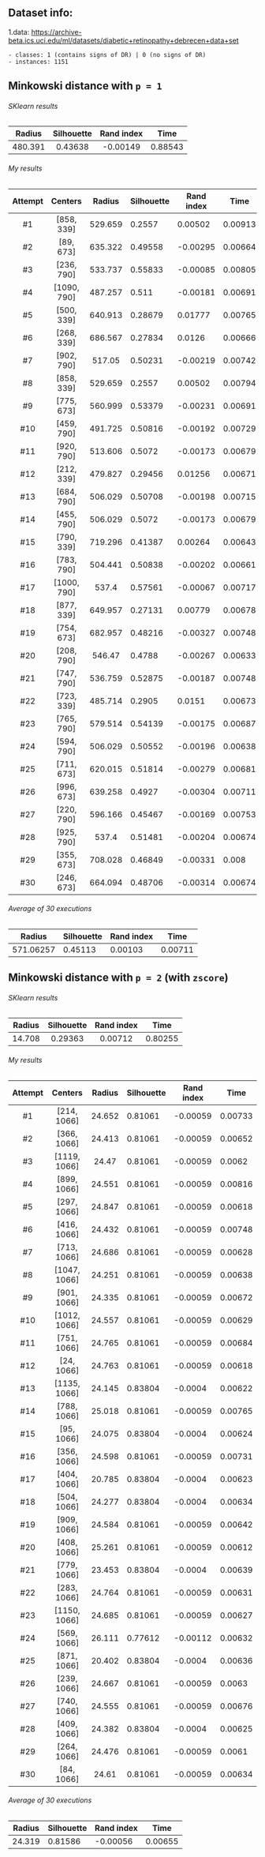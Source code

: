 ## Dataset info:

1.data: https://archive-beta.ics.uci.edu/ml/datasets/diabetic+retinopathy+debrecen+data+set

    - classes: 1 (contains signs of DR) | 0 (no signs of DR)
    - instances: 1151

## Minkowski distance with `p = 1`

###### SKlearn results

| Radius  | Silhouette | Rand index | Time    |
| :-----: | :--------: | :--------: | ------- |
| 480.391 |  0.43638   |  -0.00149  | 0.88543 |

###### My results

| Attempt |   Centers   | Radius  | Silhouette | Rand index | Time    |
| :-----: | :---------: | :-----: | ---------- | ---------- | ------- |
|   #1    | [858, 339]  | 529.659 | 0.2557     | 0.00502    | 0.00913 |
|   #2    |  [89, 673]  | 635.322 | 0.49558    | -0.00295   | 0.00664 |
|   #3    | [236, 790]  | 533.737 | 0.55833    | -0.00085   | 0.00805 |
|   #4    | [1090, 790] | 487.257 | 0.511      | -0.00181   | 0.00691 |
|   #5    | [500, 339]  | 640.913 | 0.28679    | 0.01777    | 0.00765 |
|   #6    | [268, 339]  | 686.567 | 0.27834    | 0.0126     | 0.00666 |
|   #7    | [902, 790]  | 517.05  | 0.50231    | -0.00219   | 0.00742 |
|   #8    | [858, 339]  | 529.659 | 0.2557     | 0.00502    | 0.00794 |
|   #9    | [775, 673]  | 560.999 | 0.53379    | -0.00231   | 0.00691 |
|   #10   | [459, 790]  | 491.725 | 0.50816    | -0.00192   | 0.00729 |
|   #11   | [920, 790]  | 513.606 | 0.5072     | -0.00173   | 0.00679 |
|   #12   | [212, 339]  | 479.827 | 0.29456    | 0.01256    | 0.00671 |
|   #13   | [684, 790]  | 506.029 | 0.50708    | -0.00198   | 0.00715 |
|   #14   | [455, 790]  | 506.029 | 0.5072     | -0.00173   | 0.00679 |
|   #15   | [790, 339]  | 719.296 | 0.41387    | 0.00264    | 0.00643 |
|   #16   | [783, 790]  | 504.441 | 0.50838    | -0.00202   | 0.00661 |
|   #17   | [1000, 790] |  537.4  | 0.57561    | -0.00067   | 0.00717 |
|   #18   | [877, 339]  | 649.957 | 0.27131    | 0.00779    | 0.00678 |
|   #19   | [754, 673]  | 682.957 | 0.48216    | -0.00327   | 0.00748 |
|   #20   | [208, 790]  | 546.47  | 0.4788     | -0.00267   | 0.00633 |
|   #21   | [747, 790]  | 536.759 | 0.52875    | -0.00187   | 0.00748 |
|   #22   | [723, 339]  | 485.714 | 0.2905     | 0.0151     | 0.00673 |
|   #23   | [765, 790]  | 579.514 | 0.54139    | -0.00175   | 0.00687 |
|   #24   | [594, 790]  | 506.029 | 0.50552    | -0.00196   | 0.00638 |
|   #25   | [711, 673]  | 620.015 | 0.51814    | -0.00279   | 0.00681 |
|   #26   | [996, 673]  | 639.258 | 0.4927     | -0.00304   | 0.00711 |
|   #27   | [220, 790]  | 596.166 | 0.45467    | -0.00169   | 0.00753 |
|   #28   | [925, 790]  |  537.4  | 0.51481    | -0.00204   | 0.00674 |
|   #29   | [355, 673]  | 708.028 | 0.46849    | -0.00331   | 0.008   |
|   #30   | [246, 673]  | 664.094 | 0.48706    | -0.00314   | 0.00674 |

###### Average of 30 executions

|  Radius   | Silhouette | Rand index | Time    |
| :-------: | ---------- | ---------- | ------- |
| 571.06257 | 0.45113    | 0.00103    | 0.00711 |

## Minkowski distance with `p = 2` (with `zscore`)

###### SKlearn results

| Radius | Silhouette | Rand index | Time    |
| :----: | :--------: | :--------: | ------- |
| 14.708 |  0.29363   |  0.00712   | 0.80255 |

###### My results

| Attempt |   Centers    | Radius | Silhouette | Rand index | Time    |
| :-----: | :----------: | :----: | ---------- | ---------- | ------- |
|   #1    | [214, 1066]  | 24.652 | 0.81061    | -0.00059   | 0.00733 |
|   #2    | [366, 1066]  | 24.413 | 0.81061    | -0.00059   | 0.00652 |
|   #3    | [1119, 1066] | 24.47  | 0.81061    | -0.00059   | 0.0062  |
|   #4    | [899, 1066]  | 24.551 | 0.81061    | -0.00059   | 0.00816 |
|   #5    | [297, 1066]  | 24.847 | 0.81061    | -0.00059   | 0.00618 |
|   #6    | [416, 1066]  | 24.432 | 0.81061    | -0.00059   | 0.00748 |
|   #7    | [713, 1066]  | 24.686 | 0.81061    | -0.00059   | 0.00628 |
|   #8    | [1047, 1066] | 24.251 | 0.81061    | -0.00059   | 0.00638 |
|   #9    | [901, 1066]  | 24.335 | 0.81061    | -0.00059   | 0.00672 |
|   #10   | [1012, 1066] | 24.557 | 0.81061    | -0.00059   | 0.00629 |
|   #11   | [751, 1066]  | 24.765 | 0.81061    | -0.00059   | 0.00684 |
|   #12   |  [24, 1066]  | 24.763 | 0.81061    | -0.00059   | 0.00618 |
|   #13   | [1135, 1066] | 24.145 | 0.83804    | -0.0004    | 0.00622 |
|   #14   | [788, 1066]  | 25.018 | 0.81061    | -0.00059   | 0.00765 |
|   #15   |  [95, 1066]  | 24.075 | 0.83804    | -0.0004    | 0.00624 |
|   #16   | [356, 1066]  | 24.598 | 0.81061    | -0.00059   | 0.00731 |
|   #17   | [404, 1066]  | 20.785 | 0.83804    | -0.0004    | 0.00623 |
|   #18   | [504, 1066]  | 24.277 | 0.83804    | -0.0004    | 0.00634 |
|   #19   | [909, 1066]  | 24.584 | 0.81061    | -0.00059   | 0.00642 |
|   #20   | [408, 1066]  | 25.261 | 0.81061    | -0.00059   | 0.00612 |
|   #21   | [779, 1066]  | 23.453 | 0.83804    | -0.0004    | 0.00639 |
|   #22   | [283, 1066]  | 24.764 | 0.81061    | -0.00059   | 0.00631 |
|   #23   | [1150, 1066] | 24.685 | 0.81061    | -0.00059   | 0.00627 |
|   #24   | [569, 1066]  | 26.111 | 0.77612    | -0.00112   | 0.00632 |
|   #25   | [871, 1066]  | 20.402 | 0.83804    | -0.0004    | 0.00636 |
|   #26   | [239, 1066]  | 24.667 | 0.81061    | -0.00059   | 0.0063  |
|   #27   | [740, 1066]  | 24.555 | 0.81061    | -0.00059   | 0.00676 |
|   #28   | [409, 1066]  | 24.382 | 0.83804    | -0.0004    | 0.00625 |
|   #29   | [264, 1066]  | 24.476 | 0.81061    | -0.00059   | 0.0061  |
|   #30   |  [84, 1066]  | 24.61  | 0.81061    | -0.00059   | 0.00634 |

###### Average of 30 executions

| Radius | Silhouette | Rand index | Time    |
| :----: | ---------- | ---------- | ------- |
| 24.319 | 0.81586    | -0.00056   | 0.00655 |
